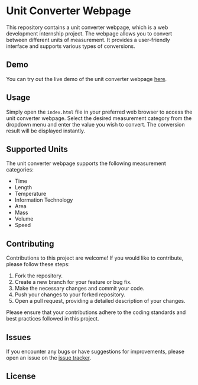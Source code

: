# Unit Converter Webpage

This repository contains a unit converter webpage, which is a web development internship project. The webpage allows you to convert between different units of measurement. It provides a user-friendly interface and supports various types of conversions.

## Demo

You can try out the live demo of the unit converter webpage [here](https://unitconvertorpratik.netlify.app/). 

## Usage

Simply open the `index.html` file in your preferred web browser to access the unit converter webpage. Select the desired measurement category from the dropdown menu and enter the value you wish to convert. The conversion result will be displayed instantly.

## Supported Units

The unit converter webpage supports the following measurement categories:

- Time
- Length
- Temperature
- Information Technology
- Area
- Mass
- Volume
- Speed

## Contributing

Contributions to this project are welcome! If you would like to contribute, please follow these steps:

1. Fork the repository.
2. Create a new branch for your feature or bug fix.
3. Make the necessary changes and commit your code.
4. Push your changes to your forked repository.
5. Open a pull request, providing a detailed description of your changes.

Please ensure that your contributions adhere to the coding standards and best practices followed in this project.

## Issues

If you encounter any bugs or have suggestions for improvements, please open an issue on the [issue tracker](https://github.com/your-username/unit-converter/issues).

## License



